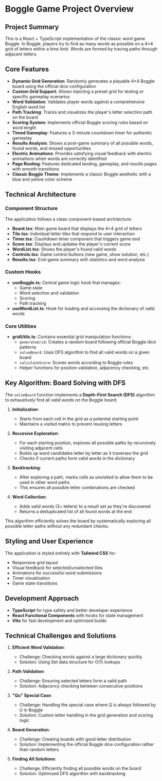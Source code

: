 # Boggle Game Project Overview

## Project Summary

This is a React + TypeScript implementation of the classic word game Boggle. In Boggle, players try to find as many words as possible on a 4×4 grid of letters within a time limit. Words are formed by tracing paths through adjacent letters.

## Core Features

- **Dynamic Grid Generation**: Randomly generates a playable 4×4 Boggle board using the official dice configuration
- **Custom Grid Support**: Allows injecting a preset grid for testing or specific gameplay scenarios
- **Word Validation**: Validates player words against a comprehensive English word list
- **Path Tracking**: Tracks and visualizes the player's letter selection path on the board
- **Scoring System**: Implements official Boggle scoring rules based on word length
- **Timed Gameplay**: Features a 3-minute countdown timer for authentic gameplay
- **Results Analysis**: Shows a post-game summary of all possible words, found words, and missed opportunities
- **Electric Animations**: Provides satisfying visual feedback with electric animations when words are correctly identified
- **Page Routing**: Features dedicated landing, gameplay, and results pages with smooth transitions
- **Classic Boggle Theme**: Implements a classic Boggle aesthetic with a blue and yellow color scheme

## Technical Architecture

### Component Structure

The application follows a clean component-based architecture:

- **Board.tsx**: Main game board that displays the 4×4 grid of letters
- **Tile.tsx**: Individual letter tiles that respond to user interaction
- **Timer.tsx**: Countdown timer component that triggers game end
- **Score.tsx**: Displays and updates the player's current score
- **WordList.tsx**: Shows the player's found valid words
- **Controls.tsx**: Game control buttons (new game, show solution, etc.)
- **Results.tsx**: End-game summary with statistics and word analysis

### Custom Hooks

- **useBoggle.ts**: Central game logic hook that manages:
  - Game state
  - Word selection and validation
  - Scoring
  - Path tracking
- **useWordList.ts**: Hook for loading and accessing the dictionary of valid words

### Core Utilities

- **gridUtils.ts**: Contains essential grid manipulation functions:
  - `generateGrid`: Creates a random board following official Boggle dice patterns
  - `solveBoard`: Uses DFS algorithm to find all valid words on a given board
  - `calculateScore`: Scores words according to Boggle rules
  - Helper functions for position validation, adjacency checking, etc.

## Key Algorithm: Board Solving with DFS

The `solveBoard` function implements a **Depth-First Search (DFS)** algorithm to exhaustively find all valid words on the Boggle board:

1. **Initialization**:

   - Starts from each cell in the grid as a potential starting point
   - Maintains a visited matrix to prevent reusing letters

2. **Recursive Exploration**:

   - For each starting position, explores all possible paths by recursively visiting adjacent cells
   - Builds up word candidates letter by letter as it traverses the grid
   - Checks if current paths form valid words in the dictionary

3. **Backtracking**:

   - After exploring a path, marks cells as unvisited to allow them to be used in other word paths
   - This ensures all possible letter combinations are checked

4. **Word Collection**:
   - Adds valid words (3+ letters) to a result set as they're discovered
   - Returns a deduplicated list of all found words at the end

This algorithm efficiently solves the board by systematically exploring all possible letter paths without any redundant checks.

## Styling and User Experience

The application is styled entirely with **Tailwind CSS** for:

- Responsive grid layout
- Visual feedback for selected/unselected tiles
- Animations for successful word submissions
- Timer visualization
- Game state transitions

## Development Approach

- **TypeScript** for type safety and better developer experience
- **React Functional Components** with hooks for state management
- **Vite** for fast development and optimized builds

## Technical Challenges and Solutions

1. **Efficient Word Validation**:

   - Challenge: Checking words against a large dictionary quickly
   - Solution: Using Set data structure for O(1) lookups

2. **Path Validation**:

   - Challenge: Ensuring selected letters form a valid path
   - Solution: Adjacency checking between consecutive positions

3. **"Qu" Special Case**:

   - Challenge: Handling the special case where Q is always followed by U in Boggle
   - Solution: Custom letter handling in the grid generation and scoring logic

4. **Board Generation**:

   - Challenge: Creating boards with good letter distribution
   - Solution: Implementing the official Boggle dice configuration rather than random letters

5. **Finding All Solutions**:
   - Challenge: Efficiently finding all possible words on the board
   - Solution: Optimized DFS algorithm with backtracking
